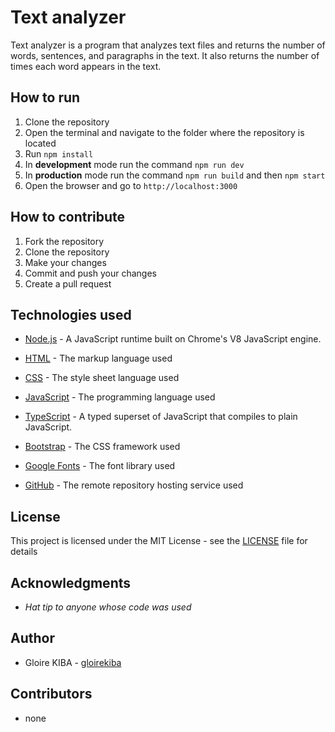 # Text analyzer

Text analyzer is a program that analyzes text files and returns the number of words, sentences, and paragraphs in the text. It also returns the number of times each word appears in the text.

## How to run 

1. Clone the repository
2. Open the terminal and navigate to the folder where the repository is located
3. Run `npm install`
4. In **development** mode run the command `npm run dev`
5. In **production** mode run the command `npm run build` and then `npm start`
6. Open the browser and go to `http://localhost:3000`
## How to contribute

1. Fork the repository
2. Clone the repository
3. Make your changes
4. Commit and push your changes
5. Create a pull request


## Technologies used
- [Node.js](https://nodejs.org/en/) - A JavaScript runtime built on Chrome's V8 JavaScript engine.
- [HTML](https://developer.mozilla.org/en-US/docs/Web/HTML) - The markup language used
- [CSS](https://developer.mozilla.org/en-US/docs/Web/CSS) - The style sheet language used
- [JavaScript](https://developer.mozilla.org/en-US/docs/Web/JavaScript) - The programming language used

- [TypeScript](https://www.typescriptlang.org/) - A typed superset of JavaScript that compiles to plain JavaScript.


- [Bootstrap](https://getbootstrap.com/) - The CSS framework used

- [Google Fonts](https://fonts.google.com/) - The font library used

- [GitHub](https://github.com/) - The remote repository hosting service used



## License

This project is licensed under the MIT License - see the [LICENSE](LICENSE) file for details

## Acknowledgments

- *Hat tip to anyone whose code was used*

## Author

* Gloire KIBA - [gloirekiba](https://github.com/gloirekiba)

## Contributors

* none


